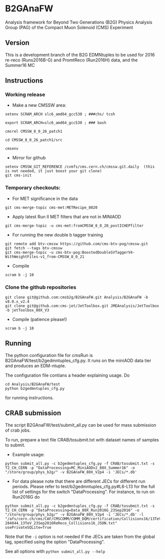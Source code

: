 # B2GAnaFW

Analysis framework for Beyond Two Generations (B2G) Physics Analysis Group (PAG) of the Compact Muon Solenoid (CMS) Experiment

## Version

This is a development branch of the B2G EDMNtuples to be used for 2016 re-reco (Runs2016B-G) and PromtReco (Run2016H) data, and the Summer16 MC

## Instructions

### Working release
 * Make a new CMSSW area:
```
setenv SCRAM_ARCH slc6_amd64_gcc530 ; ###chs/ tcsh 

export SCRAM_ARCH=slc6_amd64_gcc530 ; ### bash

cmsrel CMSSW_8_0_26_patch1

cd CMSSW_8_0_26_patch1/src

cmsenv
```
 * Mirror for github
```
setenv CMSSW_GIT_REFERENCE /cvmfs/cms.cern.ch/cmssw.git.daily  (this is not needed, it just boost your git clone)
git cms-init
```

### Temporary checkouts:
 * For MET significance in the data
```
git cms-merge-topic cms-met:METRecipe_8020
```
 * Apply latest Run II MET filters that are not in MINIAOD
```
git cms-merge-topic -u cms-met:fromCMSSW_8_0_20_postICHEPfilter
```
 * For running the new double b tagger training
```
git remote add btv-cmssw https://github.com/cms-btv-pog/cmssw.git
git fetch --tags btv-cmssw
git cms-merge-topic -u cms-btv-pog:BoostedDoubleSVTaggerV4-WithWeightFiles-v1_from-CMSSW_8_0_21
```
 * Compile 
```
scram b -j 10
```

### Clone the github repositories
```
git clone git@github.com:cmsb2g/B2GAnaFW.git Analysis/B2GAnaFW -b v8.0.x_v2.4
git clone git@github.com:cms-jet/JetToolbox.git JMEAnalysis/JetToolbox -b jetToolbox_80X_V3
```
 * Compile (patience please!)
```
scram b -j 10
```

## Running

The python configuration file for cmsRun is B2GAnaFW/test/b2gedmntuples_cfg.py. It runs on the miniAOD data tier and produces an EDM-ntuple.

The configuration file contians a header explaining usage. Do
```
cd Analysis/B2GAnaFW/test
python b2gedmntuples_cfg.py 
```
for running instructions. 

## CRAB submission

The script B2GAnaFW/test/submit_all.py can be used for mass submission of crab jobs. 

To run, prepare a text file CRAB/tosubmit.txt with dataset names of samples to submit.

 * Example usage: 

```
python submit_all.py -c b2gedmntuples_cfg.py -f CRAB/tosubmit.txt -s T2_CH_CERN -p "DataProcessing=MC_MiniAODv2_80X_Summer16" -o "/store/group/phys_b2g/" -v B2GAnaFW_80X_V2p4 -i 'JECs/*.db'
```

 * For data please note that there are different JECs for different run periods. Please refer to test/b2gedmntuples_cfg.py#L6-L13 for the full list of settings for the switch "DataProcessing". For instance, to run on Run2016G do
```
python submit_all.py -c b2gedmntuples_cfg.py -f CRAB/tosubmit.txt -s T2_CH_CERN -p "DataProcessing=Data_80X_Run2016G_23Sep2016" -o "/store/group/phys_b2g/" -v B2GAnaFW_80X_V2p4 -i 'JECs/*.db' -l "/afs/cern.ch/cms/CAF/CMSCOMM/COMM_DQM/certification/Collisions16/13TeV/ReReco/Final/Cert_271036-284044_13TeV_23Sep2016ReReco_Collisions16_JSON.txt" usePrivateSQLite=True
```

Note that the ```-i``` option is not needed if the JECs are taken from the global tag, specified using the option "DataProcessing".

See all options with ```python submit_all.py --help```
